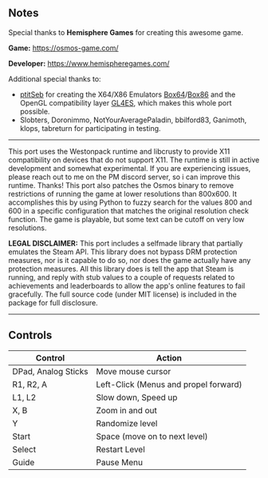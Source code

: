 ## Notes

Special thanks to **Hemisphere Games** for creating this awesome game.

**Game:** https://osmos-game.com/

**Developer:** https://www.hemispheregames.com/

Additional special thanks to:
- [ptitSeb](https://github.com/ptitSeb) for creating the X64/X86 Emulators [Box64](https://github.com/ptitSeb/box64)/[Box86](https://github.com/ptitSeb/box86) and the OpenGL compatibility layer [GL4ES](https://github.com/ptitSeb/gl4es), which makes this whole port possible.
- Slobters, Doronimmo, NotYourAveragePaladin, bbilford83, Ganimoth, klops, tabreturn for participating in testing.

---

This port uses the Westonpack runtime and libcrusty to provide X11 compatibility on devices that do not support X11. The runtime is still in active development and somewhat experimental. If you are experiencing issues, please reach out to me on the PM discord server, so i can improve this runtime. Thanks!
This port also patches the Osmos binary to remove restrictions of running the game at lower resolutions than 800x600. It accomplishes this by using Python to fuzzy search for the values 800 and 600 in a specific configuration that matches the original resolution check function. The game is playable, but some text can be cutoff on very low resolutions.


**LEGAL DISCLAIMER:** This port includes a selfmade library that partially emulates the Steam API. This library does not bypass DRM protection measures, nor is it capable to do so, nor does the game actually have any protection measures. All this library does is tell the app that Steam is running, and reply with stub values to a couple of requests related to achievements and leaderboards to allow the app's online features to fail gracefully. The full source code (under MIT license) is included in the package for full disclosure.

---

## Controls


| Control              | Action                                |
|----------------------|---------------------------------------|
| DPad, Analog Sticks  | Move mouse cursor                     |
| R1, R2, A            | Left-Click (Menus and propel forward) |
| L1, L2               | Slow down, Speed up                   |
| X, B                 | Zoom in and out                       |
| Y                    | Randomize level                       |
| Start                | Space (move on to next level)         |
| Select               | Restart Level                         |
| Guide                | Pause Menu                            |


